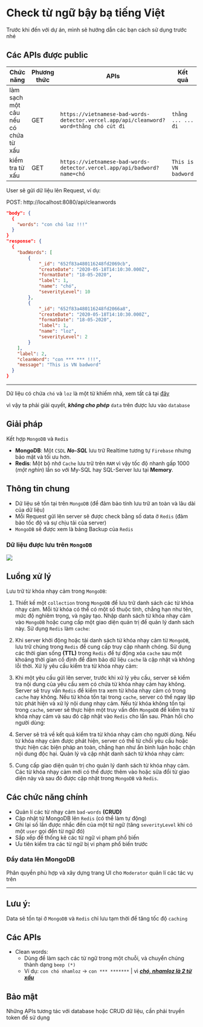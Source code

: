 # Check từ ngữ bậy bạ tiếng Việt

Trước khi đến với dự án, mình sẽ hướng dẫn các bạn cách sử dụng trước nhé

## Các APIs được public
| Chức năng                    | Phương thức | APIs                                                             | Kết quả                   |
|------------------------------|-------------|------------------------------------------------------------------|---------------------------|
| làm sạch một câu nếu có chứa từ xấu | GET         | `https://vietnamese-bad-words-detector.vercel.app/api/cleanword?word=thằng chó cút đi` | `thằng ... ... đi`       |
| kiểm tra từ xấu              | GET         | `https://vietnamese-bad-words-detector.vercel.app/api/badword?name=chó` | `This is VN badword`     |

User sẽ gửi dữ liệu lên Request, ví dụ:


POST: http://localhost:8080/api/cleanwords
```json
"body": {
  {
    "words": "con chó loz !!!"
  }
}
"response": {
  {
    "badWords": [
        {
            "_id": "652f83a480116248fd2069cb",
            "createDate": "2020-05-18T14:10:30.000Z",
            "formatDate": "18-05-2020",
            "label": 1,
            "name": "chó",
            "severityLevel": 10
        },
        {
            "_id": "652f83a480116248fd2066a8",
            "createDate": "2020-05-18T14:10:30.000Z",
            "formatDate": "18-05-2020",
            "label": 1,
            "name": "loz",
            "severityLevel": 2
        }
    ],
    "label": 2,
    "cleanWord": "con *** *** !!!",
    "message": "This is VN badword"
  }
}
```


<!--<img src='./images/cleanwords.png' width='80%'></img>-->
----
Dữ liệu có chứa `chó` và `loz` là một từ khiếm nhã, xem tất cả tại [đây](https://github.com/frogsage/vietnam-sensitive-words/blob/main/bad_words.json)

vì vậy ta phải giải quyết, ***không cho phép*** `data` trên được lưu vào `database`

## Giải pháp

Kết hợp `MongoDB` và `Redis`

- **MongoDB**: Một `CSDL` ***No-SQL*** lưu trữ Realtime tương tự `Firebase` nhưng bảo mật và tối ưu hơn.
- **Redis**: Một bộ nhớ `Cache` lưu trữ trên `RAM` vì vậy tốc độ nhanh gấp 1000 (*một nghìn*) lần so với My-SQL hay SQL-Server lưu tại **Memory**.


## Thông tin chung

- Dữ liệu sẽ tồn tại trên `MongoDB` (để đảm bảo tính lưu trữ an toàn và lâu dài của dữ liệu)
- Mỗi Request gửi lên server sẽ được check bằng số data ở `Redis` (đảm bảo tốc độ và sự chịu tải của server)
- `MongoDB` sẽ được xem là bảng Backup của `Redis`

### Dữ liệu được lưu trên `MongoDB`

![](https://github.com/theanishtar/vietnamese-bad-words-detector/blob/main/images/data-in-mongodb.png?raw=true)

## Luồng xử lý

Lưu trữ từ khóa nhạy cảm trong `MongoDB`:

1. Thiết kế một `collection` trong `MongoDB` để lưu trữ danh sách các từ khóa nhạy cảm. Mỗi từ khóa có thể có một số thuộc tính, chẳng hạn như tên, mức độ nghiêm trọng, và ngày tạo.
Nhập danh sách từ khóa nhạy cảm vào `MongoDB` hoặc cung cấp một giao diện quản trị để quản lý danh sách này.
Sử dụng `Redis` làm `cache`:

2. Khi server khởi động hoặc tải danh sách từ khóa nhạy cảm từ `MongoDB`, lưu trữ chúng trong `Redis` để cung cấp truy cập nhanh chóng.
Sử dụng các thời gian sống **(TTL)** trong `Redis` để tự động xóa `cache` sau một khoảng thời gian cố định để đảm bảo dữ liệu `cache` là cập nhật và không lỗi thời.
Xử lý yêu cầu kiểm tra từ khóa nhạy cảm:

3. Khi một yêu cầu gửi lên server, trước khi xử lý yêu cầu, server sẽ kiểm tra nội dung của yêu cầu xem có chứa từ khóa nhạy cảm hay không.
Server sẽ truy vấn `Redis` để kiểm tra xem từ khóa nhạy cảm có trong `cache` hay không. Nếu từ khóa tồn tại trong `cache`, server có thể ngay lập tức phát hiện và xử lý nội dung nhạy cảm.
Nếu từ khóa không tồn tại trong `cache`, server sẽ thực hiện một truy vấn đến `MongoDB` để kiểm tra từ khóa nhạy cảm và sau đó cập nhật vào `Redis` cho lần sau.
Phản hồi cho người dùng:

4. Server sẽ trả về kết quả kiểm tra từ khóa nhạy cảm cho người dùng. Nếu từ khóa nhạy cảm được phát hiện, server có thể từ chối yêu cầu hoặc thực hiện các biện pháp an toàn, chẳng hạn như ẩn bình luận hoặc chặn nội dung độc hại.
Quản lý và cập nhật danh sách từ khóa nhạy cảm:

5. Cung cấp giao diện quản trị cho quản lý danh sách từ khóa nhạy cảm. Các từ khóa nhạy cảm mới có thể được thêm vào hoặc sửa đổi từ giao diện này và sau đó được cập nhật trong `MongoDB` và `Redis`.

## Các chức năng chính
- Quản lí các từ nhạy cảm `bad-words` **(CRUD)**
- Cập nhật từ MongoDB lên `Redis` (có thể làm tự động)
- Ghi lại số lần được nhắc đến của một từ ngữ (tăng `severityLevel` khi có một `user` gọi đến từ ngữ đó)
- Sắp xếp để thống kê các từ ngữ vi phạm phổ biến
- Ưu tiên kiểm tra các từ ngữ bị vi phạm phổ biến trước

### Đẩy data lên MongoDB

Phân quyền phù hợp và xây dựng trang UI cho `Moderator` quản lí các tác vụ trên

---
## Lưu ý:
Data sẽ tồn tại ở `MongoDB` và `Redis` chỉ lưu tạm thời để tăng tốc độ `caching`



## Các APIs

- Clean words:
  - Dùng để làm sạch các từ ngữ trong một chuỗi, và chuyển chúng thành dạng `beep (*)`
  - Ví dụ: `con chó nhamloz` -> `con *** *******` | vì [***chó, nhamloz là 2 từ xấu***]()


## Bảo mật

Những APIs tương tác với database hoặc CRUD dữ liệu, cần phải truyền token để sử dụng
